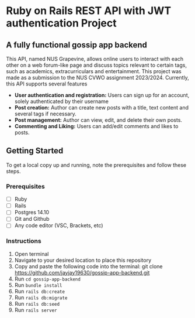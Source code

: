 # Ruby on Rails REST API with JWT authentication Project

## A fully functional gossip app backend 

This API, named NUS Grapevine, allows online users to interact with each other on a web forum-like page and discuss topics relevant to certain tags, such as academics, extracurriculars and entertainment. This project was made as a submission to the NUS CVWO assignment 2023/2024. Currently, this API supports several features

* **User authentication and registration:** Users can sign up for an account, solely authenticated by their username
* **Post creation:** Author can create new posts with a title, text content and several tags if necessary.
* **Post management:** Author can view, edit, and delete their own posts.
* **Commenting and Liking:** Users can add/edit comments and likes to posts. 

## Getting Started

To get a local copy up and running, note the prerequisites and follow these steps.

### Prerequisites

- [ ] Ruby
- [ ] Rails
- [ ] Postgres 14.10
- [ ] Git and Github
- [ ] Any code editor (VSC, Brackets, etc)

### Instructions

1. Open terminal
2. Navigate to your desired location to place this repository
3. Copy and paste the following code into the terminal: git clone https://github.com/jayjay19630/gossip-app-backend.git
4. Run `cd gossip-app-backend`
5. Run `bundle install`
7. Run `rails db:create`
8. Run `rails db:migrate`
9. Run `rails db:seed`
10. Run `rails server`


